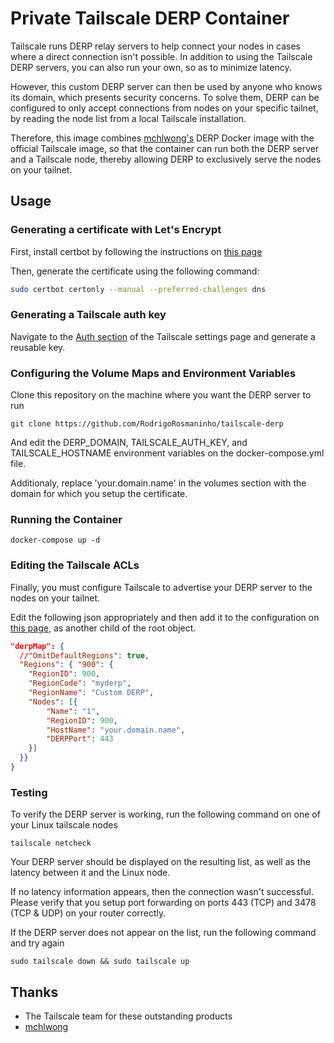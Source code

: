 # Private Tailscale DERP Container

Tailscale runs DERP relay servers to help connect your nodes in cases where a direct connection isn't possible. 
In addition to using the Tailscale DERP servers, you can also run your own, so as to minimize latency.

However, this custom DERP server can then be used by anyone who knows its domain, which presents security concerns. To solve them, DERP can be configured to only accept connections from nodes on your specific tailnet, by reading the node list from a local Tailscale installation.

Therefore, this image combines [mchlwong's](https://github.com/mchlwong/derp) DERP Docker image with the official Tailscale image, so that the container can run both the DERP server and a Tailscale node, thereby allowing DERP to exclusively serve the nodes on your tailnet.

## Usage

### Generating a certificate with Let's Encrypt

First, install certbot by following the instructions on [this page](https://certbot.eff.org/instructions?ws=other&os=ubuntufocal)

Then, generate the certificate using the following command:
```bash
sudo certbot certonly --manual --preferred-challenges dns
```

### Generating a Tailscale auth key

Navigate to the [Auth section](https://login.tailscale.com/admin/settings/keys) of the Tailscale settings page and generate a reusable key.

### Configuring the Volume Maps and Environment Variables

Clone this repository on the machine where you want the DERP server to run
```
git clone https://github.com/RodrigoRosmaninho/tailscale-derp
```

And edit the DERP_DOMAIN, TAILSCALE_AUTH_KEY, and  TAILSCALE_HOSTNAME environment variables on the docker-compose.yml file.

Additionaly, replace 'your.domain.name' in the volumes section with the domain for which you setup the certificate.


### Running the Container

```
docker-compose up -d
```

### Editing the Tailscale ACLs

Finally, you must configure Tailscale to advertise your DERP server to the nodes on your tailnet.

Edit the following json appropriately and then add it to the configuration on [this page](https://login.tailscale.com/admin/acls), as another child of the root object.

```json
"derpMap": {
  //"OmitDefaultRegions": true,
  "Regions": { "900": {
    "RegionID": 900,
    "RegionCode": "myderp",
    "RegionName": "Custom DERP",
    "Nodes": [{
        "Name": "1",
        "RegionID": 900,
        "HostName": "your.domain.name",
        "DERPPort": 443
    }]
  }}
}
```

### Testing

To verify the DERP server is working, run the following command on one of your Linux tailscale nodes

```
tailscale netcheck
```

Your DERP server should be displayed on the resulting list, as well as the latency between it and the Linux node.

If no latency information appears, then the connection wasn't successful. Please verify that you setup port forwarding on ports 443 (TCP) and 3478 (TCP & UDP) on your router correctly.

If the DERP server does not appear on the list, run the following command and try again

```
sudo tailscale down && sudo tailscale up
```


## Thanks

- The Tailscale team for these outstanding products
- [mchlwong](https://github.com/mchlwong)
